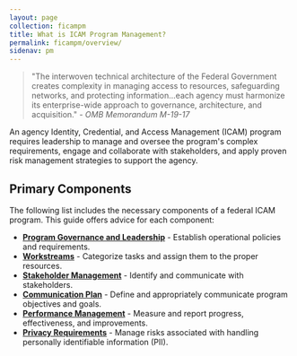 ```yaml
---
layout: page
collection: ficampm
title: What is ICAM Program Management?
permalink: ficampm/overview/
sidenav: pm
---
```


> "The interwoven technical architecture of the Federal Government creates complexity in managing access to resources, safeguarding networks, and protecting information...each agency must harmonize its enterprise-wide approach to governance, architecture, and acquisition." - *OMB Memorandum M-19-17*

An agency Identity, Credential, and Access Management (ICAM) program requires leadership to manage and oversee the program's complex requirements, engage and collaborate with stakeholders, and apply proven risk management strategies to support the agency.

## Primary Components

The following list includes the necessary components of a federal ICAM program. This guide offers advice for each component:

- [**Program Governance and Leadership**](../governance/) - Establish operational policies and requirements.
- [**Workstreams**](../workstreams/) - Categorize tasks and assign them to the proper resources.
- [**Stakeholder Management**](../stakeholders/) - Identify and communicate with stakeholders.
- [**Communication Plan**](../comm/) - Define and appropriately communicate program objectives and goals.
- [**Performance Management**](../performance/) - Measure and report progress, effectiveness, and improvements.
- [**Privacy Requirements**](../privacy/) - Manage risks associated with handling personally identifiable information (PII).
